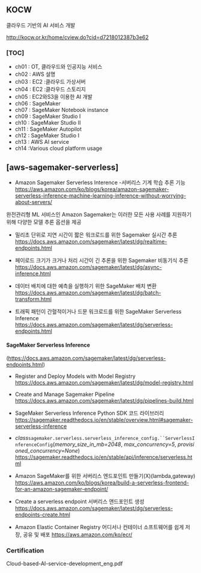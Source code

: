 ## KOCW

클라우드 기반의 AI 서비스 개발

http://kocw.or.kr/home/cview.do?cid=d7218012387b3e62


### [TOC]
- ch01 : OT, 클라우드와 인공지능 서비스
- ch02 : AWS 설명
- ch03 : EC2 :클라우드 가상서버
- ch04 : EC2 :클라우드 스토리지
- ch05 : EC2와S3을 이용한 AI 개발 
- ch06 : SageMaker
- ch07 : SageMaker Notebook instance
- ch09 : SageMaker Studio I
- ch10 : SageMaker Studio II
- ch11 : SageMaker Autopilot
- ch12 : SageMaker Studio I
- ch13 : AWS AI service
- ch14 :Various cloud platform usage  




## [aws-sagemaker-serverless]


- Amazon Sagemaker Serverless Interence
-서버리스 기계 학습 추론 기능
https://aws.amazon.com/ko/blogs/korea/amazon-sagemaker-serverless-inference-machine-learning-inference-without-worrying-about-servers/



완전관리형 ML 서비스인 Amazon Sagemaker는 이러한 모든 사용 사례를 지원하기 위해 다양한 모델 추론 옵션을 제공

- 밀리초 단위로 지연 시간이 짧은 워크로드를 위한 Sagemaker 실시간 추론
https://docs.aws.amazon.com/sagemaker/latest/dg/realtime-endpoints.html

- 페이로드 크기가 크거나 처리 시간이 긴 추론을 위한 Sagemaker 비동기식 추론
https://docs.aws.amazon.com/sagemaker/latest/dg/async-inference.html

- 데이터 배치에 대한 예측을 실행하기 위한 SageMaker 배치 변환
https://docs.aws.amazon.com/sagemaker/latest/dg/batch-transform.html

- 트래픽 패턴이 간혈적이거나 드문 워크로드를 위한 SageMaker Serverless Inference
https://docs.aws.amazon.com/sagemaker/latest/dg/serverless-endpoints.html



#### SageMaker Serverless Inference 
(https://docs.aws.amazon.com/sagemaker/latest/dg/serverless-endpoints.html)

- Register and Deploy Models with Model Registry
https://docs.aws.amazon.com/sagemaker/latest/dg/model-registry.html
- Create and Manage Sagemaker Pipeline
https://docs.aws.amazon.com/sagemaker/latest/dg/pipelines-build.html


- SageMaker Serverless Inference Python SDK 코드 라이브러리
https://sagemaker.readthedocs.io/en/stable/overview.html#sagemaker-serverless-inference
- _class_`sagemaker.serverless.serverless_inference_config.``ServerlessInferenceConfig`(_memory_size_in_mb=2048_, _max_concurrency=5_, _provisioned_concurrency=None_)
https://sagemaker.readthedocs.io/en/stable/api/inference/serverless.html

- Amazon SageMaker를 위한 서버리스 엔드포인트 만들기(X)(lambda,gateway)
https://aws.amazon.com/ko/blogs/korea/build-a-serverless-frontend-for-an-amazon-sagemaker-endpoint/


- Create a serverless endpoint 서버리스 앤드포인트 생성
https://docs.aws.amazon.com/sagemaker/latest/dg/serverless-endpoints-create.html

- Amazon Elastic Container Registry
어디서나 컨테이너 소프트웨어를 쉽게 저장, 공유 및 배포
https://aws.amazon.com/ko/ecr/







### Certification

Cloud-based-AI-service-development_eng.pdf